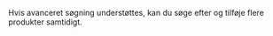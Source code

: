 <!-- markdownlint-disable-file MD041 -->
Hvis avanceret søgning understøttes, kan du søge efter og tilføje flere produkter samtidigt.
